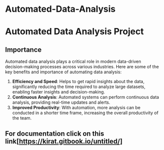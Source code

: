 # Automated-Data-Analysis

# Automated Data Analysis Project

## Importance
Automated data analysis plays a critical role in modern data-driven decision-making processes across various industries. Here are some of the key benefits and importance of automating data analysis:
1. **Efficiency and Speed**: Helps to get rapid insights about the data, significantly reducing the time required to analyze large datasets, enabling faster insights and decision-making.
2. **Continuous Analysis**: Automated systems can perform continuous data analysis, providing real-time updates and alerts.
3. **Improved Productivity**: With automation, more analysis can be conducted in a shorter time frame, increasing the overall productivity of the team.

## For documentation click on this link[https://kirat.gitbook.io/untitled/]
